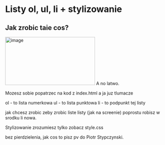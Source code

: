 # Listy ol, ul, li + stylizowanie
## Jak zrobic taie cos?
<img width="287" height="154" alt="image" src="https://github.com/user-attachments/assets/f446d22c-6c0e-4ed7-9a17-6eca82f97b27" />
A no latwo.

Mozesz sobie popatrzec na kod z index.html a ja juz tlumacze

ol - to lista numerkowa
ul - to lista punktowa
li - to podpunkt tej listy

jak chcesz zrobic zeby zrobic liste listy (jak na screenie) poprostu robisz w srodku li nowa.

Stylizowanie zrozumiesz tylko zobacz style.css

bez pierdzielenia, jak cos to pisz pv do Piotr Stypczynski.
